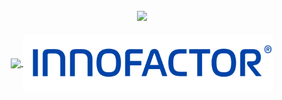 <div align="center">
  
[![](https://img.shields.io/badge/LinkedIn-fridtjofaugust-blue)](https://www.linkedin.com/in/fridtjofaugustbarfod/)
-------------------------------------------------------------------------------------------------------


  
  
<a href="https://github.com/fridtjofaugust/github-readme-stats">
<img align="center" width="400" src="https://github-readme-stats.vercel.app/api?username=fridtjofaugust&show_icons=true&theme=github_dark&hide=issues,prs" />
</a>
 
<img align="center" width="400" src="https://github.com/fridtjofaugust/fridtjofaugust/blob/main/Pictures/innofactor_logo_with%20R_RGB_transparent_small.png" alt="Awesome"/>



  




